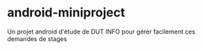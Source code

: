 # android-miniproject
Un projet android d'étude de DUT INFO pour gérer facilement ces demandes de stages
